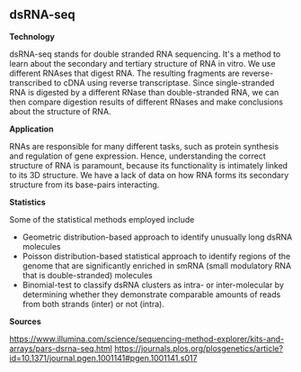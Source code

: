 ## dsRNA-seq

**Technology**

dsRNA-seq stands for double stranded RNA sequencing. It's a method to learn about the secondary and tertiary structure of RNA in vitro. We use different RNAses that digest RNA. The resulting fragments are reverse-transcribed to cDNA using reverse transcriptase. Since single-stranded RNA is digested by a different RNase than double-stranded RNA, we can then compare digestion results of different RNases and make conclusions about the structure of RNA.

**Application**

RNAs are responsible for many different tasks, such as protein synthesis and regulation of gene expression.
Hence, understanding the correct structure of RNA is paramount, because its functionality is intimately linked to its 3D structure. We have a lack of data on how RNA forms its secondary structure from its base-pairs interacting.

**Statistics**

Some of the statistical methods employed include
* Geometric distribution-based approach to identify unusually long dsRNA molecules
* Poisson distribution-based statistical approach to identify regions of the genome that are significantly enriched in smRNA (small modulatory RNA that is double-stranded) molecules
*  Binomial-test to classify dsRNA clusters as intra- or inter-molecular by determining whether they demonstrate comparable amounts of reads from both strands (inter) or not (intra).

**Sources**

https://www.illumina.com/science/sequencing-method-explorer/kits-and-arrays/pars-dsrna-seq.html
https://journals.plos.org/plosgenetics/article?id=10.1371/journal.pgen.1001141#pgen.1001141.s017
